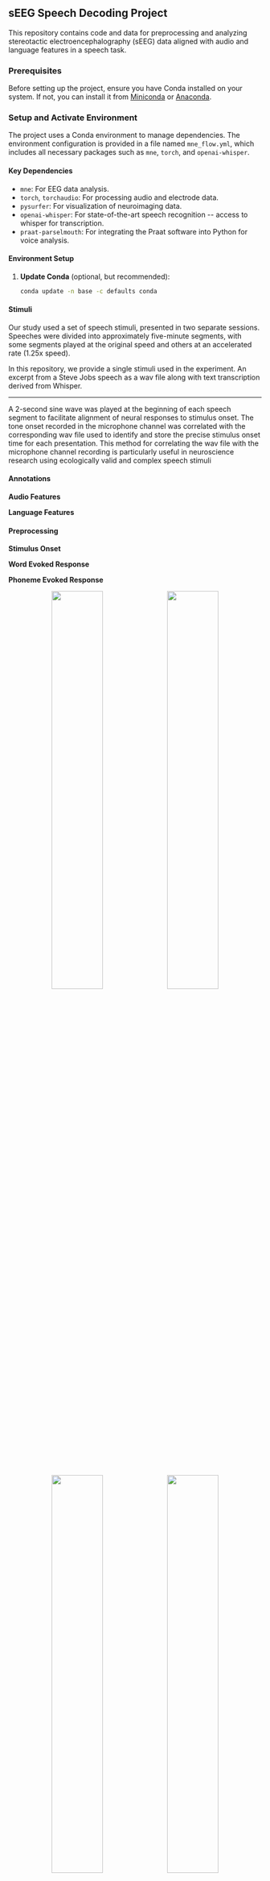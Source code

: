 ## sEEG Speech Decoding Project 

This repository contains code and data for preprocessing and analyzing stereotactic electroencephalography (sEEG) data aligned with audio and language features in a speech task. 

### Prerequisites

Before setting up the project, ensure you have Conda installed on your system. If not, you can install it from [Miniconda](https://docs.conda.io/en/latest/miniconda.html) or [Anaconda](https://www.anaconda.com/products/distribution).

### Setup and Activate Environment 

The project uses a Conda environment to manage dependencies. The environment configuration is provided in a file named `mne_flow.yml`, which includes all necessary packages such as `mne`, `torch`, and `openai-whisper`.

#### Key Dependencies
- `mne`: For EEG data analysis.
- `torch`, `torchaudio`: For processing audio and electrode data. 
- `pysurfer`: For visualization of neuroimaging data.
- `openai-whisper`: For state-of-the-art speech recognition -- access to whisper for transcription. 
- `praat-parselmouth`: For integrating the Praat software into Python for voice analysis.

#### Environment Setup

1. **Update Conda** (optional, but recommended):
   ```bash
   conda update -n base -c defaults conda


#### Stimuli 

Our study used a set of speech stimuli, presented in two separate sessions. Speeches were divided into approximately five-minute segments, with some segments played at the original speed and others at an accelerated rate (1.25x speed). 

In this repository, we provide a single stimuli used in the experiment. An excerpt from a Steve Jobs speech as a wav file along with text transcription derived from Whisper. 

****

A 2-second sine wave was played at the beginning of each speech segment to facilitate alignment of neural responses to stimulus onset. The tone onset recorded in the microphone channel was correlated with the corresponding wav file used to identify and store the precise stimulus onset time for each presentation. This method for correlating the wav file with the microphone channel recording is particularly useful in neuroscience research using ecologically valid and complex speech stimuli 

#### Annotations 

**Audio Features**


**Language Features**


#### Preprocessing 

**Stimulus Onset**

**Word Evoked Response**

**Phoneme Evoked Response**





<p align="middle">
  <img align="top" src="results/real_data_ablations/Student-Teacher/unablated.png" width="45%" />
  <img align="top" src="results/real_data_ablations/California%20Housing/unablated.png" width="45%" />
  <img align="top" src="results/real_data_ablations/Diabetes/unablated.png" width="45%" />
  <img align="top" src="results/real_data_ablations/WHO%20Life%20Expectancy/unablated.png" width="45%" />
</p>